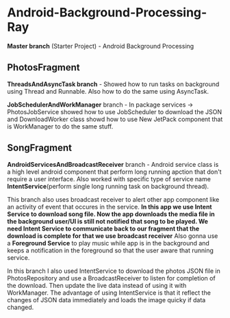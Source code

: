 # Android-Background-Processing-Ray
**Master branch** (Starter Project) - Android Background Processing

## PhotosFragment
**ThreadsAndAsyncTask branch** - Showed how to run tasks on background using Thread and Runnable. Also how to do the same using AsyncTask.

**JobSchedulerAndWorkManager** branch - In package services -> PhotosJobService showed how to use JobScheduler to download the JSON and DownloadWorker class showd how to use New JetPack component that is WorkManager to do the same stuff.  

## SongFragment
**AndroidServicesAndBroadcastReceiver** branch - Android service class is a high level android component that perform long running apction that don't require a user interface. Also worked with specific type of service name **IntentService**(perform single long running task on background thread).

This branch also uses broadcast receiver to alert other app component like an activity of event that occures in the service. **In this app we use Intent Service to download song file. Now the app downloads the media file in the background user/UI is still not notified that song to be played. We need Intent Service to communicate back to our fragment that the download is complete for that we use broadcast receiver** Also gonna use a **Foreground Service** to play music while app is in the background and keeps a notification in the foreground so that the user aware that running service. 

In this branch I also used IntentService to download the photos JSON file in PhotosRepository and use a BroadcastReceiver to listen for completion of the download. Then update the live data instead of using it with WorkManager. The advantage of using IntentService is that it reflect the changes of JSON data immediately and loads the image quicky if data changed.
